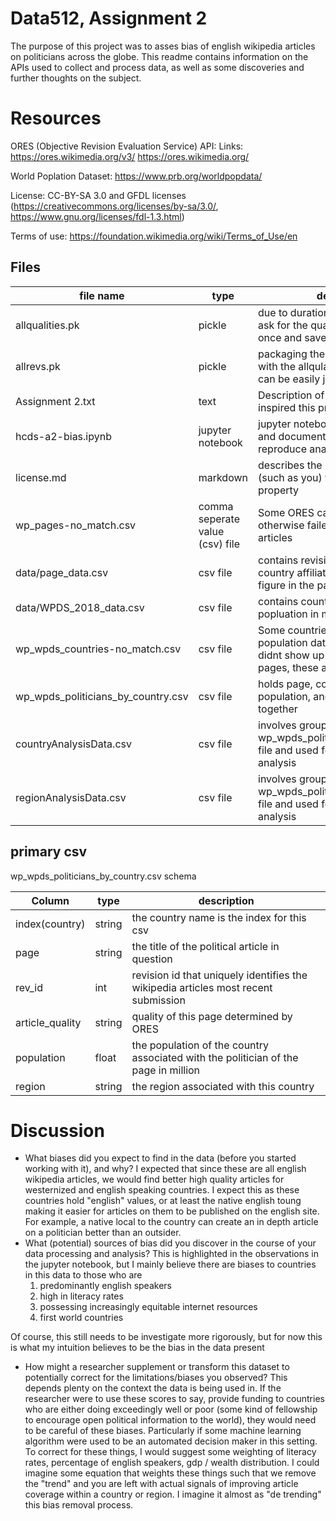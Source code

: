 # Data512, Assignment 2
The purpose of this project was to asses bias of english wikipedia articles on politicians across the globe. This readme contains information on the APIs used to collect and process data, as well as some discoveries and further thoughts on the subject.

# Resources

ORES (Objective Revision Evaluation Service) API:
Links:
https://ores.wikimedia.org/v3/
https://ores.wikimedia.org/

World Poplation Dataset:
https://www.prb.org/worldpopdata/

License: CC-BY-SA 3.0 and GFDL licenses (https://creativecommons.org/licenses/by-sa/3.0/, https://www.gnu.org/licenses/fdl-1.3.html)

Terms of use: https://foundation.wikimedia.org/wiki/Terms_of_Use/en

## Files
| file name | type | description |
|-----------|------|-------------|
| allqualities.pk| pickle | due to duration of ores request, we ask for the qualities of our articles once and save them. |
| allrevs.pk | pickle | packaging the rev_ids of our articles with the allqulaities.pk so that they can be easily joined |
| Assignment 2.txt | text | Description of the assignment that inspired this project |
| hcds-a2-bias.ipynb | jupyter notebook | jupyter notebook holding all code and documentation needed to reproduce analysis |
| license.md | markdown | describes the permissions of others (such as you) to use this intellectual property |
| wp_pages-no_match.csv | comma seperate value (csv) file | Some ORES calls return 'error' or otherwise failed, this holds those articles |
| data/page_data.csv | csv file | contains revision id, page name, and country affiliated with the political figure in the page in question |
| data/WPDS_2018_data.csv | csv file | contains countries and their popluation in millions |
| wp_wpds_countries-no_match.csv | csv file | Some countries didnt have population data, or some countries didnt show up in our wikipedia pages, these are those files |
| wp_wpds_politicians_by_country.csv | csv file |  holds page, country, rev_id, region, population, and article quality together |
| countryAnalysisData.csv | csv file | involves groupby on the wp_wpds_politicians_by_country.csv file and used for country granularity analysis |
| regionAnalysisData.csv | csv file | involves groupby on the wp_wpds_politicians_by_country.csv file and used for region granularity analysis |

## primary csv
wp_wpds_politicians_by_country.csv schema

| Column | type | description |
|--------|------|-------------|
| index(country)  | string  | the country name is the index for this csv          |
|   page     |    string  |     the title of the political article in question        |
|     rev_id   |   int  |      revision id that uniquely identifies the wikipedia articles most recent submission       |
| article_quality | string | quality of this page determined by ORES |
| population | float | the population of the country associated with the politician of the page in million |
| region | string | the region associated with this country |

# Discussion
- What biases did you expect to find in the data (before you started working with it), and why?
I expected that since these are all english wikipedia articles, we would find better high quality articles for westernized and english speaking countries. I expect this as these countries hold "english" values, or at least the native english toung making it easier for articles on them to be published on the english site. For example, a native local to the country can create an in depth article on a politician better than an outsider.
- What (potential) sources of bias did you discover in the course of your data processing and analysis?
This is highlighted in the observations in the jupyter notebook, but I mainly believe there are biases to countries in this data to those who are
    1. predominantly english speakers
    2. high in literacy rates
    3. possessing increasingly equitable internet resources
    4. first world countries
    
Of course, this still needs to be investigate more rigorously, but for now this is what my intuition believes to be the bias in the data present
- How might a researcher supplement or transform this dataset to potentially correct for the limitations/biases you observed?
This depends plenty on the context the data is being used in. If the researcher were to use these scores to say, provide funding to countries who are either doing exceedingly well or poor (some kind of fellowship to encourage open political information to the world), they would need to be careful of these biases. Particularly if some machine learning algorithm were used to be an automated decision maker in this setting. To correct for these things, I would suggest some weighting of literacy rates, percentage of english speakers, gdp / wealth distribution. I could imagine some equation that weights these things such that we remove the "trend" and you are left with actual signals of improving article coverage within a country or region. I imagine it almost as "de trending" this bias removal process.
